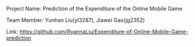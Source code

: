 Project Name: Prediction of the Expenditure of the Online Mobile Game

Team Member: Yunhan Liu(yl3287), Jiawei Gao(jg2352)

Link: https://github.com/RyannaLiu/Expenditure-of-Online-Mobile-Game-prediction


